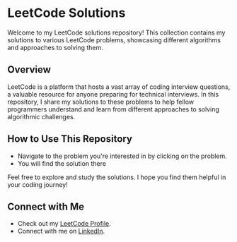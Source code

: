 # LeetCode Solutions

Welcome to my LeetCode solutions repository! This collection contains my solutions to various LeetCode problems, showcasing different algorithms and approaches to solving them.

## Overview

LeetCode is a platform that hosts a vast array of coding interview questions, a valuable resource for anyone preparing for technical interviews. In this repository, I share my solutions to these problems to help fellow programmers understand and learn from different approaches to solving algorithmic challenges.

## How to Use This Repository

- Navigate to the problem you're interested in by clicking on the problem.
- You will find the solution there

Feel free to explore and study the solutions. I hope you find them helpful in your coding journey!

## Connect with Me

- Check out my [LeetCode Profile](https://leetcode.com/Girish_Raghav/).
- Connect with me on [LinkedIn](https://www.linkedin.com/in/girish-raghav-m-58492a253/).


